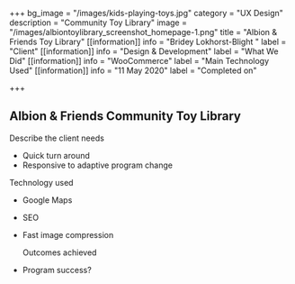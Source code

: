 +++
bg_image = "/images/kids-playing-toys.jpg"
category = "UX Design"
description = "Community Toy Library"
image = "/images/albiontoylibrary_screenshot_homepage-1.png"
title = "Albion & Friends Toy Library"
[[information]]
info = "Bridey Lokhorst-Blight "
label = "Client"
[[information]]
info = "Design & Development"
label = "What We Did"
[[information]]
info = "WooCommerce"
label = "Main Technology Used"
[[information]]
info = "11 May 2020"
label = "Completed on"

+++
## Albion & Friends Community Toy Library

Describe the client needs

* Quick turn around
* Responsive to adaptive program change

Technology used

* Google Maps 
* SEO
* Fast image compression

  Outcomes achieved
* Program success?